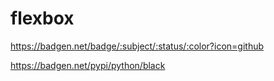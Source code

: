# flexbox

https://badgen.net/badge/:subject/:status/:color?icon=github

https://badgen.net/pypi/python/black
